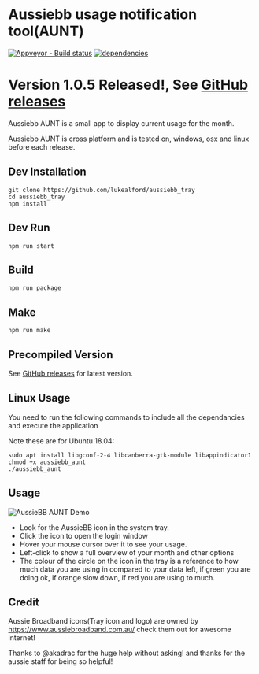 

# Aussiebb usage notification tool(AUNT)
[![Appveyor - Build status](https://ci.appveyor.com/api/projects/status/u6b5w585gu6q70hy?svg=true)](https://ci.appveyor.com/project/lukealford/aussiebb-tray)
[![dependencies](https://david-dm.org/lukealford/aunt/status.svg)](https://david-dm.org/lukealford/aunt?view=list)

# Version 1.0.5 Released!, See [GitHub releases](https://github.com/lukealford/aussiebb_tray/releases) 

Aussiebb AUNT is a small app to display current usage for the month.

Aussiebb AUNT is cross platform and is tested on, windows, osx and linux before each release.

## Dev Installation

    git clone https://github.com/lukealford/aussiebb_tray
    cd aussiebb_tray
    npm install

## Dev Run

    npm run start

## Build

    npm run package
    
## Make
 
    npm run make 
    
## Precompiled Version
See [GitHub releases](https://github.com/lukealford/aussiebb_tray/releases) for latest version.

## Linux Usage
You need to run the following commands to include all the dependancies and execute the application

Note these are for Ubuntu 18.04:

    sudo apt install libgconf-2-4 libcanberra-gtk-module libappindicator1
    chmod +x aussiebb_aunt
    ./aussiebb_aunt

## Usage

![AussieBB AUNT Demo](https://i.imgur.com/X45YzBY.gif)

* Look for the AussieBB icon in the system tray.
* Click the icon to open the login window
* Hover your mouse cursor over it to see your usage.
* Left-click to show a full overview of your month and other options
* The colour of the circle on the icon in the tray is a reference to how much data you are using in compared to your data left, if green you are doing ok, if orange slow down, if red you are using to much. 



## Credit 
Aussie Broadband icons(Tray icon and logo) are owned by https://www.aussiebroadband.com.au/ check them out for awesome internet!

Thanks to @akadrac for the huge help without asking! and thanks for the aussie staff for being so helpful!
